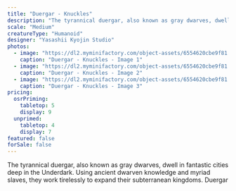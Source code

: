 ```yaml
---
title: "Duergar - Knuckles"
description: "The tyrannical duergar, also known as gray dwarves, dwell in fantastic cities deep in the Underdark. Using ancient dwarven knowledge and myriad slaves, they work tirelessly to expand their subterranean kingdoms. Duergar"
scale: "Medium"
creatureType: "Humanoid"
designer: "Yasashii Kyojin Studio"
photos:
  - image: "https://dl2.myminifactory.com/object-assets/6554620cbe9f81.45253748/images/720X720-duergar-01-ps.jpg"
    caption: "Duergar - Knuckles - Image 1"
  - image: "https://dl2.myminifactory.com/object-assets/6554620cbe9f81.45253748/images/720X720-duergar-01-b.jpg"
    caption: "Duergar - Knuckles - Image 2"
  - image: "https://dl2.myminifactory.com/object-assets/6554620cbe9f81.45253748/images/720X720-duergar-01-scale.jpg"
    caption: "Duergar - Knuckles - Image 3"
pricing:
  osrPriming:
    tabletop: 5
    display: 9
  unprimed:
    tabletop: 4
    display: 7
featured: false
forSale: false
---
```


The tyrannical duergar, also known as gray dwarves, dwell in fantastic cities deep in the Underdark. Using ancient dwarven knowledge and myriad slaves, they work tirelessly to expand their subterranean kingdoms. Duergar